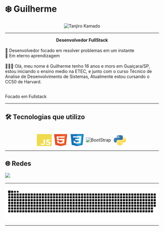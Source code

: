 # ❄️​ Guilherme

<div align="center">
   <img src="https://media.tenor.com/kfZpKhBfjFAAAAAM/zenitsu.gif" alt="Tanjiro Kamado" width="400" />
</div>

---

<div align="center">
  <strong>Desenvolvedor FullStack</strong>
</div>
<br>
👾​ Desenvolvedor focado em resolver problemas em um instante<br>
​🧠​ Em eterno aprendizagem
<br><br>
​👨🏼‍💻​ Olá, meu nome é Guilherme tenho 16 anos e moro em Guaiçara/SP, estou iniciando o ensino medio na ETEC, e junto com o curso
Técnico de Analise de Desenvolvimento de Sistemas, Atualmente estou cursando o CC50 de Harvard.
<br><br>

Focado em Fullstack

---

## 🛠️ Tecnologias que utilizo

<div align="center"><br>
<img align="center" alt="JavaScript" height="40" width="50"  src="https://raw.githubusercontent.com/devicons/devicon/master/icons/javascript/javascript-plain.svg">
<img align="center" alt="HTML" height="40" width="50" src="https://raw.githubusercontent.com/devicons/devicon/master/icons/html5/html5-original.svg">
<img align="center" alt="CSS" height="40" width="50" src="https://raw.githubusercontent.com/devicons/devicon/master/icons/css3/css3-original.svg">
<img align="center" alt="BootStrap" height="40" src="https://cdn.jsdelivr.net/gh/devicons/devicon@latest/icons/bootstrap/bootstrap-original-wordmark.svg" />
   <img align="center" alt="Python" height="40" width="50" src="https://raw.githubusercontent.com/devicons/devicon/master/icons/python/python-original.svg">
</div>

---

## 🌐 Redes

<div align="start">
  <a href="https://www.instagram.com/zPITAz" target="_blank">
    <img src="https://img.shields.io/badge/Instagram-1e1e1e?style=flat&logo=instagram&logoColor=white" />
  </a>
</div>

---

<div align="center">
  <picture align="center">
  <source media="(prefers-color-scheme: dark)" srcset="https://raw.githubusercontent.com/mari4souza/mari4souza/output/github-contribution-grid-snake-dark.svg">
  <source media="(prefers-color-scheme: light)" srcset="https://raw.githubusercontent.com/mari4souza/mari4souza/output/github-contribution-grid-snake-dark.svg">
  <img align="center" alt="github contribution grid snake animation" src="https://raw.githubusercontent.com/mari4souza/mari4souza/output/github-contribution-grid-snake.svg">
</picture>
<div>
  </picture>
</div>

---

 
